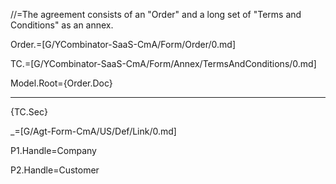 //=The agreement consists of an "Order" and a long set of "Terms and Conditions" as an annex.

Order.=[G/YCombinator-SaaS-CmA/Form/Order/0.md]

TC.=[G/YCombinator-SaaS-CmA/Form/Annex/TermsAndConditions/0.md]

Model.Root={Order.Doc}<hr>{TC.Sec}

_=[G/Agt-Form-CmA/US/Def/Link/0.md]

P1.Handle=Company

P2.Handle=Customer